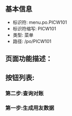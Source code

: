 
## 基本信息

- 标识符: menu.po.PICW101
- 标识符缩写: PICW101
- 类型: 菜单
- 路径: /po/PICW101

## 页面功能描述：





## 按钮列表:


### 第二步:查询对账



### 第一步:生成用友数据


